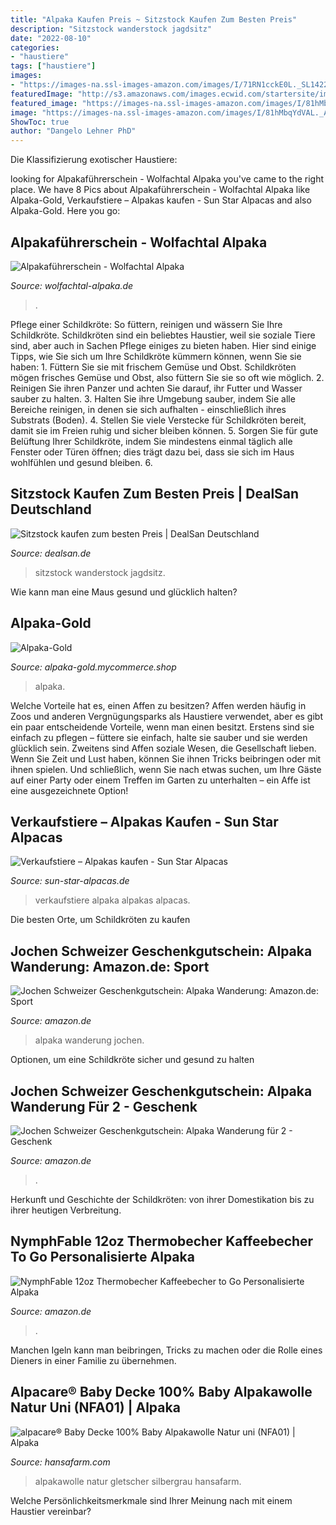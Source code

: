 ```yaml
---
title: "Alpaka Kaufen Preis ~ Sitzstock Kaufen Zum Besten Preis"
description: "Sitzstock wanderstock jagdsitz"
date: "2022-08-10"
categories:
- "haustiere"
tags: ["haustiere"]
images:
- "https://images-na.ssl-images-amazon.com/images/I/71RN1cckE0L._SL1422_.jpg"
featuredImage: "http://s3.amazonaws.com/images.ecwid.com/startersite/images/24581712/1581885866171.jpg"
featured_image: "https://images-na.ssl-images-amazon.com/images/I/81hMbqYdVAL._AC_SX679_.jpg"
image: "https://images-na.ssl-images-amazon.com/images/I/81hMbqYdVAL._AC_SX679_.jpg"
ShowToc: true
author: "Dangelo Lehner PhD"
---
```



Die Klassifizierung exotischer Haustiere:

	

		
looking for Alpakaführerschein - Wolfachtal Alpaka you've came to the right place. We have 8 Pics about Alpakaführerschein - Wolfachtal Alpaka like Alpaka-Gold, Verkaufstiere – Alpakas kaufen - Sun Star Alpacas and also Alpaka-Gold. Here you go:
		
    
## Alpakaführerschein - Wolfachtal Alpaka

<img loading=lazy src="https://www.wolfachtal-alpaka.de/wp-content/uploads/2020/09/Alpakafuehrerschein1-scaled.jpg" onerror="this.onerror=null;this.src='https://tse3.mm.bing.net/th?id=OIP.y13M4wyLiSqMUt23UIx27AHaKe&amp;pid=15.1';" alt="Alpakaführerschein - Wolfachtal Alpaka">

_Source: wolfachtal-alpaka.de_

>. 

	

Pflege einer Schildkröte: So füttern, reinigen und wässern Sie Ihre Schildkröte.
Schildkröten sind ein beliebtes Haustier, weil sie soziale Tiere sind, aber auch in Sachen Pflege einiges zu bieten haben. Hier sind einige Tipps, wie Sie sich um Ihre Schildkröte kümmern können, wenn Sie sie haben: 1. Füttern Sie sie mit frischem Gemüse und Obst. Schildkröten mögen frisches Gemüse und Obst, also füttern Sie sie so oft wie möglich. 2. Reinigen Sie ihren Panzer und achten Sie darauf, ihr Futter und Wasser sauber zu halten. 3. Halten Sie ihre Umgebung sauber, indem Sie alle Bereiche reinigen, in denen sie sich aufhalten - einschließlich ihres Substrats (Boden). 4. Stellen Sie viele Verstecke für Schildkröten bereit, damit sie im Freien ruhig und sicher bleiben können. 5. Sorgen Sie für gute Belüftung Ihrer Schildkröte, indem Sie mindestens einmal täglich alle Fenster oder Türen öffnen; dies trägt dazu bei, dass sie sich im Haus wohlfühlen und gesund bleiben. 6.

    
## Sitzstock Kaufen Zum Besten Preis | DealSan Deutschland

<img loading=lazy src="https://www.dealsanimg.com/d/l400/pict/163603435515_/twelvepointer-sitzstock-luxus-gron-jagdstock-wanderstock.jpg" onerror="this.onerror=null;this.src='https://tse4.mm.bing.net/th?id=OIP.D8nNw8l--k1l5PukxTZWagAAAA&amp;pid=15.1';" alt="Sitzstock kaufen zum besten Preis | DealSan Deutschland">

_Source: dealsan.de_

>sitzstock wanderstock jagdsitz. 

	

Wie kann man eine Maus gesund und glücklich halten?

    
## Alpaka-Gold

<img loading=lazy src="http://s3.amazonaws.com/images.ecwid.com/startersite/images/24581712/1581885866171.jpg" onerror="this.onerror=null;this.src='https://tse1.mm.bing.net/th?id=OIP.LykwSiVTkowvJjgISeKFnQHaLH&amp;pid=15.1';" alt="Alpaka-Gold">

_Source: alpaka-gold.mycommerce.shop_

>alpaka. 

	

Welche Vorteile hat es, einen Affen zu besitzen?
Affen werden häufig in Zoos und anderen Vergnügungsparks als Haustiere verwendet, aber es gibt ein paar entscheidende Vorteile, wenn man einen besitzt. Erstens sind sie einfach zu pflegen – füttere sie einfach, halte sie sauber und sie werden glücklich sein. Zweitens sind Affen soziale Wesen, die Gesellschaft lieben. Wenn Sie Zeit und Lust haben, können Sie ihnen Tricks beibringen oder mit ihnen spielen. Und schließlich, wenn Sie nach etwas suchen, um Ihre Gäste auf einer Party oder einem Treffen im Garten zu unterhalten – ein Affe ist eine ausgezeichnete Option!

    
## Verkaufstiere – Alpakas Kaufen - Sun Star Alpacas

<img loading=lazy src="https://sun-star-alpacas.de/wp-content/uploads/2014/03/Alpaka-Verkaufstiere.jpg" onerror="this.onerror=null;this.src='https://tse3.mm.bing.net/th?id=OIP.h2wfLw1qr_wJGxhlBFS-BwHaQC&amp;pid=15.1';" alt="Verkaufstiere – Alpakas kaufen - Sun Star Alpacas">

_Source: sun-star-alpacas.de_

>verkaufstiere alpaka alpakas alpacas. 

	

Die besten Orte, um Schildkröten zu kaufen

    
## Jochen Schweizer Geschenkgutschein: Alpaka Wanderung: Amazon.de: Sport

<img loading=lazy src="https://images-na.ssl-images-amazon.com/images/I/81hMbqYdVAL._AC_SX679_.jpg" onerror="this.onerror=null;this.src='https://tse3.mm.bing.net/th?id=OIP.50pZNSagMFKyCb4oDej2ZgHaE7&amp;pid=15.1';" alt="Jochen Schweizer Geschenkgutschein: Alpaka Wanderung: Amazon.de: Sport">

_Source: amazon.de_

>alpaka wanderung jochen. 

	

Optionen, um eine Schildkröte sicher und gesund zu halten

    
## Jochen Schweizer Geschenkgutschein: Alpaka Wanderung Für 2 - Geschenk

<img loading=lazy src="https://images-na.ssl-images-amazon.com/images/I/71RN1cckE0L._SL1422_.jpg" onerror="this.onerror=null;this.src='https://tse2.mm.bing.net/th?id=OIP.ns17c_QeF2vHkmZoFDgXiQHaE7&amp;pid=15.1';" alt="Jochen Schweizer Geschenkgutschein: Alpaka Wanderung für 2 - Geschenk">

_Source: amazon.de_

>. 

	

Herkunft und Geschichte der Schildkröten: von ihrer Domestikation bis zu ihrer heutigen Verbreitung.

    
## NymphFable 12oz Thermobecher Kaffeebecher To Go Personalisierte Alpaka

<img loading=lazy src="https://images-na.ssl-images-amazon.com/images/I/71P52I-YDZL._AC_SL1500_.jpg" onerror="this.onerror=null;this.src='https://tse4.mm.bing.net/th?id=OIP.iaK4ZWVqnpTZIHKOZfcFKAHaJ_&amp;pid=15.1';" alt="NymphFable 12oz Thermobecher Kaffeebecher to Go Personalisierte Alpaka">

_Source: amazon.de_

>. 

	

Manchen Igeln kann man beibringen, Tricks zu machen oder die Rolle eines Dieners in einer Familie zu übernehmen.

    
## Alpacare® Baby Decke 100% Baby Alpakawolle Natur Uni (NFA01) | Alpaka

<img loading=lazy src="https://hansafarm.com/media/image/1f/83/3e/alpacare-baby-decke-100-baby-alpakawolle-natur-uni-nfa01-bb1-ac-dk-nfa01-X6em.jpg" onerror="this.onerror=null;this.src='https://tse1.mm.bing.net/th?id=OIP.Cc7dxVJD7H86gSL6X5ql9gHaHa&amp;pid=15.1';" alt="alpacare® Baby Decke 100% Baby Alpakawolle Natur uni (NFA01) | Alpaka">

_Source: hansafarm.com_

>alpakawolle natur gletscher silbergrau hansafarm. 

	

Welche Persönlichkeitsmerkmale sind Ihrer Meinung nach mit einem Haustier vereinbar?

